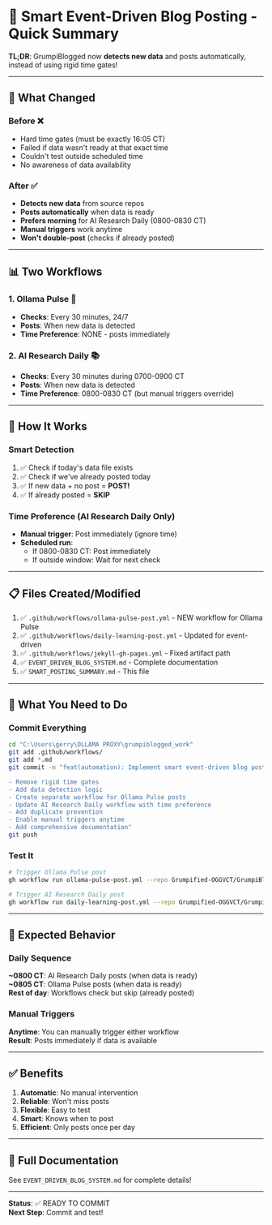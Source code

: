 # 🎯 Smart Event-Driven Blog Posting - Quick Summary

**TL;DR**: GrumpiBlogged now **detects new data** and posts automatically, instead of using rigid time gates!

---

## 🚀 **What Changed**

### **Before** ❌
- Hard time gates (must be exactly 16:05 CT)
- Failed if data wasn't ready at that exact time
- Couldn't test outside scheduled time
- No awareness of data availability

### **After** ✅
- **Detects new data** from source repos
- **Posts automatically** when data is ready
- **Prefers morning** for AI Research Daily (0800-0830 CT)
- **Manual triggers** work anytime
- **Won't double-post** (checks if already posted)

---

## 📊 **Two Workflows**

### **1. Ollama Pulse** 🔄
- **Checks**: Every 30 minutes, 24/7
- **Posts**: When new data is detected
- **Time Preference**: NONE - posts immediately

### **2. AI Research Daily** 📚
- **Checks**: Every 30 minutes during 0700-0900 CT
- **Posts**: When new data is detected
- **Time Preference**: 0800-0830 CT (but manual triggers override)

---

## 🎯 **How It Works**

### **Smart Detection**

1. ✅ Check if today's data file exists
2. ✅ Check if we've already posted today
3. ✅ If new data + no post = **POST!**
4. ✅ If already posted = **SKIP**

### **Time Preference (AI Research Daily Only)**

- **Manual trigger**: Post immediately (ignore time)
- **Scheduled run**: 
  - If 0800-0830 CT: Post immediately
  - If outside window: Wait for next check

---

## 📋 **Files Created/Modified**

1. ✅ `.github/workflows/ollama-pulse-post.yml` - NEW workflow for Ollama Pulse
2. ✅ `.github/workflows/daily-learning-post.yml` - Updated for event-driven
3. ✅ `.github/workflows/jekyll-gh-pages.yml` - Fixed artifact path
4. ✅ `EVENT_DRIVEN_BLOG_SYSTEM.md` - Complete documentation
5. ✅ `SMART_POSTING_SUMMARY.md` - This file

---

## 🚀 **What You Need to Do**

### **Commit Everything**

```bash
cd "C:\Users\gerry\OLLAMA PROXY\grumpiblogged_work"
git add .github/workflows/
git add *.md
git commit -m "feat(automation): Implement smart event-driven blog posting

- Remove rigid time gates
- Add data detection logic
- Create separate workflow for Ollama Pulse posts
- Update AI Research Daily workflow with time preference
- Add duplicate prevention
- Enable manual triggers anytime
- Add comprehensive documentation"
git push
```

### **Test It**

```bash
# Trigger Ollama Pulse post
gh workflow run ollama-pulse-post.yml --repo Grumpified-OGGVCT/GrumpiBlogged

# Trigger AI Research Daily post
gh workflow run daily-learning-post.yml --repo Grumpified-OGGVCT/GrumpiBlogged
```

---

## 🎊 **Expected Behavior**

### **Daily Sequence**

**~0800 CT**: AI Research Daily posts (when data is ready)  
**~0805 CT**: Ollama Pulse posts (when data is ready)  
**Rest of day**: Workflows check but skip (already posted)

### **Manual Triggers**

**Anytime**: You can manually trigger either workflow  
**Result**: Posts immediately if data is available

---

## ✅ **Benefits**

1. **Automatic**: No manual intervention
2. **Reliable**: Won't miss posts
3. **Flexible**: Easy to test
4. **Smart**: Knows when to post
5. **Efficient**: Only posts once per day

---

## 📖 **Full Documentation**

See `EVENT_DRIVEN_BLOG_SYSTEM.md` for complete details!

---

**Status**: ✅ READY TO COMMIT  
**Next Step**: Commit and test!

